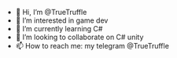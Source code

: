 - 👋 Hi, I’m @TrueTruffle
- 👀 I’m interested in game dev
- 🌱 I’m currently learning C#
- 💞️ I’m looking to collaborate on C# unity
- 📫 How to reach me: my telegram @TrueTruffle

<!---
TrueTruffle/TrueTruffle is a ✨ special ✨ repository because its `README.md` (this file) appears on your GitHub profile.
You can click the Preview link to take a look at your changes.
--->
